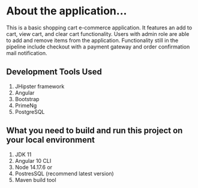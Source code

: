 # About the application...

This is a basic shopping cart e-commerce application. It features an add to cart, view cart, and clear cart
functionality. Users with admin role are able to add and remove items from the application. Functionality 
still in the pipeline include checkout with a payment gateway and order confirmation mail notification.

## Development Tools Used
1. JHipster framework
2. Angular
3. Bootstrap
4. PrimeNg
5. PostgreSQL

## What you need to build and run this project on your local environment
1. JDK 11
2. Angular 10 CLI
3. Node 14.17.6 or 
4. PostresSQL (recommend latest version)
5. Maven build tool
